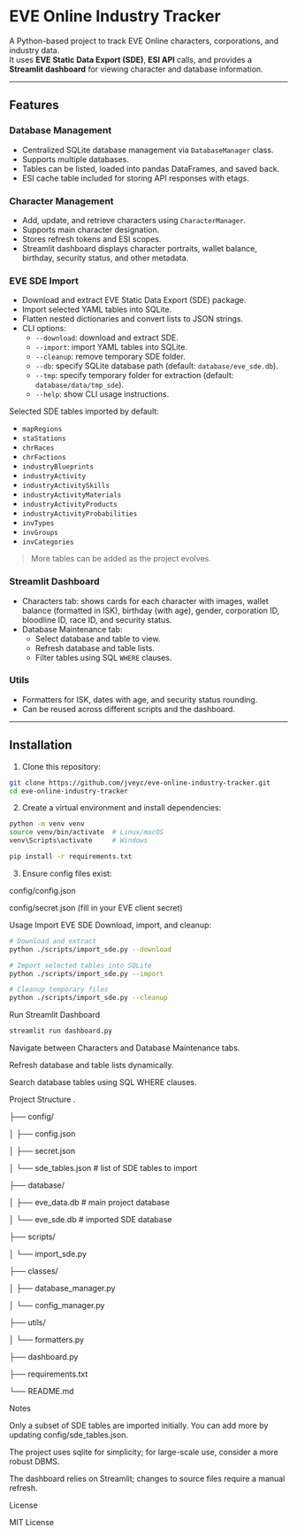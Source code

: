 # EVE Online Industry Tracker

A Python-based project to track EVE Online characters, corporations, and industry data.  
It uses **EVE Static Data Export (SDE)**, **ESI API** calls, and provides a **Streamlit dashboard** for viewing character and database information.

---

## Features

### Database Management
- Centralized SQLite database management via `DatabaseManager` class.
- Supports multiple databases.
- Tables can be listed, loaded into pandas DataFrames, and saved back.
- ESI cache table included for storing API responses with etags.

### Character Management
- Add, update, and retrieve characters using `CharacterManager`.
- Supports main character designation.
- Stores refresh tokens and ESI scopes.
- Streamlit dashboard displays character portraits, wallet balance, birthday, security status, and other metadata.

### EVE SDE Import
- Download and extract EVE Static Data Export (SDE) package.
- Import selected YAML tables into SQLite.
- Flatten nested dictionaries and convert lists to JSON strings.
- CLI options:
  - `--download`: download and extract SDE.
  - `--import`: import YAML tables into SQLite.
  - `--cleanup`: remove temporary SDE folder.
  - `--db`: specify SQLite database path (default: `database/eve_sde.db`).
  - `--tmp`: specify temporary folder for extraction (default: `database/data/tmp_sde`).
  - `--help`: show CLI usage instructions.

Selected SDE tables imported by default:

- `mapRegions`
- `staStations`
- `chrRaces`
- `chrFactions`
- `industryBlueprints`
- `industryActivity`
- `industryActivitySkills`
- `industryActivityMaterials`
- `industryActivityProducts`
- `industryActivityProbabilities`
- `invTypes`
- `invGroups`
- `invCategories`

> More tables can be added as the project evolves.

### Streamlit Dashboard
- Characters tab: shows cards for each character with images, wallet balance (formatted in ISK), birthday (with age), gender, corporation ID, bloodline ID, race ID, and security status.
- Database Maintenance tab:
  - Select database and table to view.
  - Refresh database and table lists.
  - Filter tables using SQL `WHERE` clauses.

### Utils
- Formatters for ISK, dates with age, and security status rounding.
- Can be reused across different scripts and the dashboard.

---

## Installation

1. Clone this repository:

```bash
git clone https://github.com/jveyc/eve-online-industry-tracker.git
cd eve-online-industry-tracker
```

2. Create a virtual environment and install dependencies:

```bash
python -m venv venv
source venv/bin/activate  # Linux/macOS
venv\Scripts\activate     # Windows

pip install -r requirements.txt
```

3. Ensure config files exist:

config/config.json

config/secret.json (fill in your EVE client secret)

Usage
Import EVE SDE
Download, import, and cleanup:

```bash
# Download and extract
python ./scripts/import_sde.py --download

# Import selected tables into SQLite
python ./scripts/import_sde.py --import

# Cleanup temporary files
python ./scripts/import_sde.py --cleanup
```

Run Streamlit Dashboard
```bash
streamlit run dashboard.py
```

Navigate between Characters and Database Maintenance tabs.

Refresh database and table lists dynamically.

Search database tables using SQL WHERE clauses.

Project Structure
.

├── config/

│   ├── config.json

│   ├── secret.json

│   └── sde_tables.json      # list of SDE tables to import

├── database/

│   ├── eve_data.db          # main project database

│   └── eve_sde.db           # imported SDE database

├── scripts/

│   └── import_sde.py

├── classes/

│   ├── database_manager.py

│   └── config_manager.py

├── utils/

│   └── formatters.py

├── dashboard.py

├── requirements.txt

└── README.md


Notes

Only a subset of SDE tables are imported initially. You can add more by updating config/sde_tables.json.

The project uses sqlite for simplicity; for large-scale use, consider a more robust DBMS.

The dashboard relies on Streamlit; changes to source files require a manual refresh.

License

MIT License
